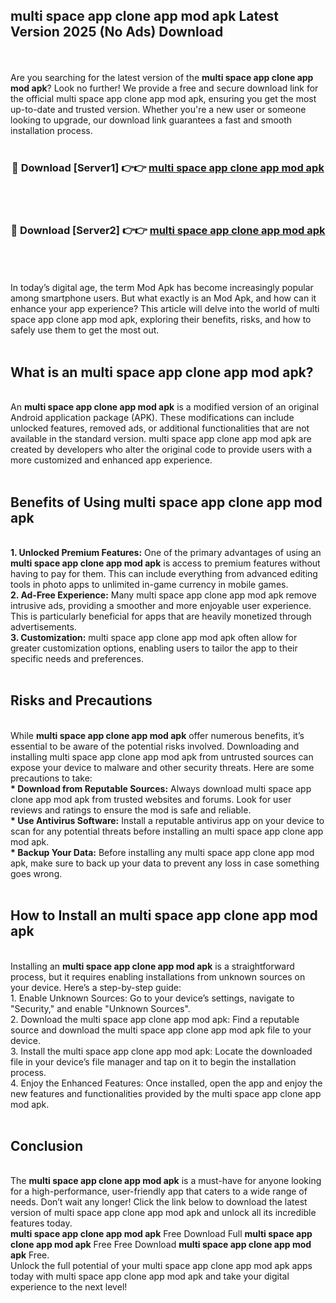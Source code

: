 ## multi space app clone app mod apk Latest Version 2025 (No Ads) Download
<br><br>
Are you searching for the latest version of the <strong>multi space app clone app mod apk</strong>? Look no further! We provide a free and secure download link for the official multi space app clone app mod apk, ensuring you get the most up-to-date and trusted version. Whether you're a new user or someone looking to upgrade, our download link guarantees a fast and smooth installation process.
<br>
<br>
<div align="center">
<h3>🔴 Download [Server1] 👉👉 <a href="https://modyolo.store/multi_space_app_clone_app_mod_apk">multi space app clone app mod apk</a></h3><br>
<br>
<h3>🔴 Download [Server2] 👉👉 <a href="https://modyolo.store/multi_space_app_clone_app_mod_apk">multi space app clone app mod apk</a></h3><br>
</div>
<br>
<br>
In today’s digital age, the term Mod Apk has become increasingly popular among smartphone users. But what exactly is an Mod Apk, and how can it enhance your app experience? This article will delve into the world of multi space app clone app mod apk, exploring their benefits, risks, and how to safely use them to get the most out.
<br>
<br>
<h2>What is an multi space app clone app mod apk?</h2>
<br>
An <strong>multi space app clone app mod apk</strong> is a modified version of an original Android application package (APK). These modifications can include unlocked features, removed ads, or additional functionalities that are not available in the standard version. multi space app clone app mod apk are created by developers who alter the original code to provide users with a more customized and enhanced app experience.
<br>
<br>
<h2>Benefits of Using multi space app clone app mod apk</h2>
<br>
<strong> 1. Unlocked Premium Features:</strong> One of the primary advantages of using an <strong>multi space app clone app mod apk</strong> is access to premium features without having to pay for them. This can include everything from advanced editing tools in photo apps to unlimited in-game currency in mobile games.
<br>
<strong> 2. Ad-Free Experience:</strong> Many multi space app clone app mod apk remove intrusive ads, providing a smoother and more enjoyable user experience. This is particularly beneficial for apps that are heavily monetized through advertisements.
<br>
<strong> 3. Customization:</strong> multi space app clone app mod apk often allow for greater customization options, enabling users to tailor the app to their specific needs and preferences.
<br>
<br>
<h2>Risks and Precautions</h2>
<br>
While <strong>multi space app clone app mod apk</strong> offer numerous benefits, it’s essential to be aware of the potential risks involved. Downloading and installing multi space app clone app mod apk from untrusted sources can expose your device to malware and other security threats. Here are some precautions to take:
<br>
<strong> * Download from Reputable Sources:</strong> Always download multi space app clone app mod apk from trusted websites and forums. Look for user reviews and ratings to ensure the mod is safe and reliable.
<br>
<strong> * Use Antivirus Software:</strong> Install a reputable antivirus app on your device to scan for any potential threats before installing an multi space app clone app mod apk.
<br>
<strong> * Backup Your Data:</strong> Before installing any multi space app clone app mod apk, make sure to back up your data to prevent any loss in case something goes wrong.
<br>
<br>
<h2>How to Install an multi space app clone app mod apk</h2>
<br>
Installing an <strong>multi space app clone app mod apk</strong> is a straightforward process, but it requires enabling installations from unknown sources on your device. Here’s a step-by-step guide:
<br>
 1. Enable Unknown Sources: Go to your device’s settings, navigate to "Security," and enable "Unknown Sources".
<br>
 2. Download the multi space app clone app mod apk: Find a reputable source and download the multi space app clone app mod apk file to your device.
<br>
 3. Install the multi space app clone app mod apk: Locate the downloaded file in your device’s file manager and tap on it to begin the installation process.
<br>
 4. Enjoy the Enhanced Features: Once installed, open the app and enjoy the new features and functionalities provided by the multi space app clone app mod apk.
<br>
<br>
<h2><strong>Conclusion</strong></h2>
<br>
The <strong>multi space app clone app mod apk</strong> is a must-have for anyone looking for a high-performance, user-friendly app that caters to a wide range of needs. Don’t wait any longer! Click the link below to download the latest version of multi space app clone app mod apk and unlock all its incredible features today.
<br>
<strong>multi space app clone app mod apk</strong> Free Download Full <strong>multi space app clone app mod apk</strong> Free Free Download <strong>multi space app clone app mod apk</strong> Free.
<br>
Unlock the full potential of your multi space app clone app mod apk apps today with multi space app clone app mod apk and take your digital experience to the next level!

